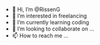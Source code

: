 - 👋 Hi, I’m @RissenG
- 👀 I’m interested in freelancing
- 🌱 I’m currently learning coding
- 💞️ I’m looking to collaborate on ...
- 📫 How to reach me ...

<!---
RissenG/RissenG is a ✨ special ✨ repository because its `README.md` (this file) appears on your GitHub profile.
You can click the Preview link to take a look at your changes.
--->
